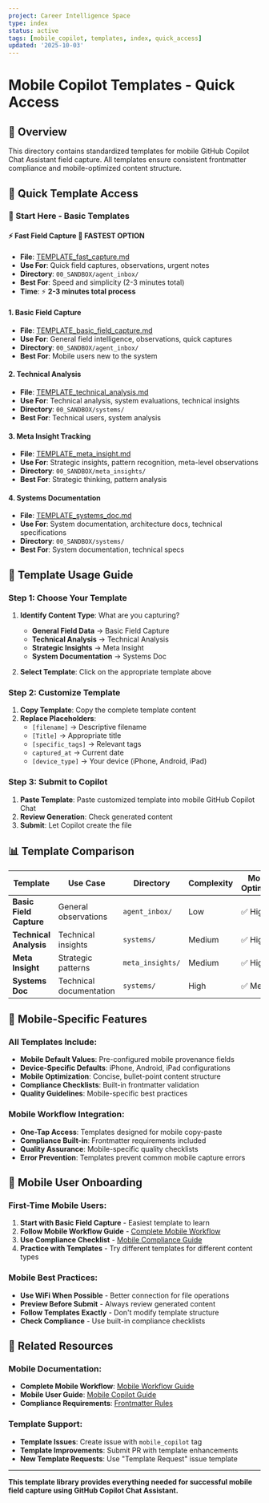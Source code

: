 ```yaml
---
project: Career Intelligence Space
type: index
status: active
tags: [mobile_copilot, templates, index, quick_access]
updated: '2025-10-03'
---
```


# Mobile Copilot Templates - Quick Access

## 🎯 Overview

This directory contains standardized templates for mobile GitHub Copilot Chat Assistant field capture. All templates ensure consistent frontmatter compliance and mobile-optimized content structure.

## 📱 Quick Template Access

### **🚀 Start Here - Basic Templates**

#### **⚡ Fast Field Capture** 🚀 **FASTEST OPTION**
- **File**: [TEMPLATE_fast_capture.md](./TEMPLATE_fast_capture.md)
- **Use For**: Quick field captures, observations, urgent notes
- **Directory**: `00_SANDBOX/agent_inbox/`
- **Best For**: Speed and simplicity (2-3 minutes total)
- **Time**: ⚡ **2-3 minutes total process**

#### **1. Basic Field Capture**
- **File**: [TEMPLATE_basic_field_capture.md](./TEMPLATE_basic_field_capture.md)
- **Use For**: General field intelligence, observations, quick captures
- **Directory**: `00_SANDBOX/agent_inbox/`
- **Best For**: Mobile users new to the system

#### **2. Technical Analysis**
- **File**: [TEMPLATE_technical_analysis.md](./TEMPLATE_technical_analysis.md)
- **Use For**: Technical analysis, system evaluations, technical insights
- **Directory**: `00_SANDBOX/systems/`
- **Best For**: Technical users, system analysis

#### **3. Meta Insight Tracking**
- **File**: [TEMPLATE_meta_insight.md](./TEMPLATE_meta_insight.md)
- **Use For**: Strategic insights, pattern recognition, meta-level observations
- **Directory**: `00_SANDBOX/meta_insights/`
- **Best For**: Strategic thinking, pattern analysis

#### **4. Systems Documentation**
- **File**: [TEMPLATE_systems_doc.md](./TEMPLATE_systems_doc.md)
- **Use For**: System documentation, architecture docs, technical specifications
- **Directory**: `00_SANDBOX/systems/`
- **Best For**: System documentation, technical specs

## 🔧 Template Usage Guide

### **Step 1: Choose Your Template**
1. **Identify Content Type**: What are you capturing?
   - **General Field Data** → Basic Field Capture
   - **Technical Analysis** → Technical Analysis
   - **Strategic Insights** → Meta Insight
   - **System Documentation** → Systems Doc

2. **Select Template**: Click on the appropriate template above

### **Step 2: Customize Template**
1. **Copy Template**: Copy the complete template content
2. **Replace Placeholders**:
   - `[filename]` → Descriptive filename
   - `[Title]` → Appropriate title
   - `[specific_tags]` → Relevant tags
   - `captured_at` → Current date
   - `[device_type]` → Your device (iPhone, Android, iPad)

### **Step 3: Submit to Copilot**
1. **Paste Template**: Paste customized template into mobile GitHub Copilot Chat
2. **Review Generation**: Check generated content
3. **Submit**: Let Copilot create the file

## 📊 Template Comparison

| Template | Use Case | Directory | Complexity | Mobile Optimized |
|----------|----------|-----------|------------|------------------|
| **Basic Field Capture** | General observations | `agent_inbox/` | Low | ✅ High |
| **Technical Analysis** | Technical insights | `systems/` | Medium | ✅ High |
| **Meta Insight** | Strategic patterns | `meta_insights/` | Medium | ✅ High |
| **Systems Doc** | Technical documentation | `systems/` | High | ✅ Medium |

## 🎯 Mobile-Specific Features

### **All Templates Include:**
- **Mobile Default Values**: Pre-configured mobile provenance fields
- **Device-Specific Defaults**: iPhone, Android, iPad configurations
- **Mobile Optimization**: Concise, bullet-point content structure
- **Compliance Checklists**: Built-in frontmatter validation
- **Quality Guidelines**: Mobile-specific best practices

### **Mobile Workflow Integration:**
- **One-Tap Access**: Templates designed for mobile copy-paste
- **Compliance Built-in**: Frontmatter requirements included
- **Quality Assurance**: Mobile-specific quality checklists
- **Error Prevention**: Templates prevent common mobile capture errors

## 📱 Mobile User Onboarding

### **First-Time Mobile Users:**
1. **Start with Basic Field Capture** - Easiest template to learn
2. **Follow Mobile Workflow Guide** - [Complete Mobile Workflow](../docs/MOBILE_UI/mobile_workflow_complete.md)
3. **Use Compliance Checklist** - [Mobile Compliance Guide](../docs/MOBILE_UI/mobile_copilot_field_capture_guide.md#mobile-compliance-checklist)
4. **Practice with Templates** - Try different templates for different content types

### **Mobile Best Practices:**
- **Use WiFi When Possible** - Better connection for file operations
- **Preview Before Submit** - Always review generated content
- **Follow Templates Exactly** - Don't modify template structure
- **Check Compliance** - Use built-in compliance checklists

## 🔗 Related Resources

### **Mobile Documentation:**
- **Complete Mobile Workflow**: [Mobile Workflow Guide](../docs/MOBILE_UI/mobile_workflow_complete.md)
- **Mobile User Guide**: [Mobile Copilot Guide](../docs/MOBILE_UI/mobile_copilot_field_capture_guide.md)
- **Compliance Requirements**: [Frontmatter Rules](../docs/Golden_Rules.md)

### **Template Support:**
- **Template Issues**: Create issue with `mobile_copilot` tag
- **Template Improvements**: Submit PR with template enhancements
- **New Template Requests**: Use "Template Request" issue template

---

**This template library provides everything needed for successful mobile field capture using GitHub Copilot Chat Assistant.**
